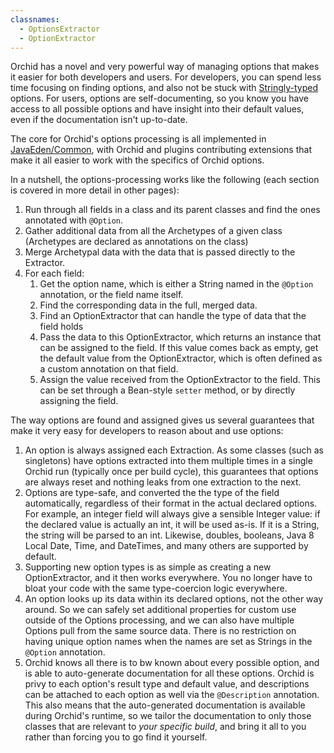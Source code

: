 ```yaml
---
classnames:
  - OptionsExtractor
  - OptionExtractor
---
```


Orchid has a novel and very powerful way of managing options that makes it easier for both developers and users. For 
developers, you can spend less time focusing on finding options, and also not be stuck with 
[Stringly-typed](http://wiki.c2.com/?StringlyTyped) options. For users, options are self-documenting, so you know you 
have access to all possible options and have insight into their default values, even if the documentation isn't 
up-to-date.

The core for Orchid's options processing is all implemented in [JavaEden/Common](https://github.com/JavaEden/Common), 
with Orchid and plugins contributing extensions that make it all easier to work with the specifics of Orchid options.

In a nutshell, the options-processing works like the following (each section is covered in more detail in other pages):

1) Run through all fields in a class and its parent classes and find the ones annotated with `@Option`. 
1) Gather additional data from all the Archetypes of a given class (Archetypes are declared as annotations on the class)
1) Merge Archetypal data with the data that is passed directly to the Extractor.
1) For each field:
    1) Get the option name, which is either a String named in the `@Option` annotation, or the field name itself. 
    1) Find the corresponding data in the full, merged data.
    1) Find an OptionExtractor that can handle the type of data that the field holds
    1) Pass the data to this OptionExtractor, which returns an instance that can be assigned to the field. If this value
        comes back as empty, get the default value from the OptionExtractor, which is often defined as a custom 
        annotation on that field.
    1) Assign the value received from the OptionExtractor to the field. This can be set through a Bean-style `setter`
        method, or by directly assigning the field.

The way options are found and assigned gives us several guarantees that make it very easy for developers to reason about
and use options:

1) An option is always assigned each Extraction. As some classes (such as singletons) have options extracted into them
    multiple times in a single Orchid run (typically once per build cycle), this guarantees that options are always 
    reset and nothing leaks from one extraction to the next.
1) Options are type-safe, and converted the the type of the field automatically, regardless of their format in the 
    actual declared options. For example, an integer field will always give a sensible Integer value: if the declared
    value is actually an int, it will be used as-is. If it is a String, the string will be parsed to an int. Likewise, 
    doubles, booleans, Java 8 Local Date, Time, and DateTimes, and many others are supported by default. 
1) Supporting new option types is as simple as creating a new OptionExtractor, and it then works everywhere. You no 
    longer have to bloat your code with the same type-coercion logic everywhere. 
1) An option looks up its data within its declared options, not the other way around. So we can safely set additional 
    properties for custom use outside of the Options processing, and we can also have multiple Options pull from the 
    same source data. There is no restriction on having unique option names when the names are set as Strings in the 
    `@Option` annotation.
1) Orchid knows all there is to bw known about every possible option, and is able to auto-generate documentation for 
    all these options. Orchid is privy to each option's result type and default value, and descriptions can be attached
    to each option as well via the `@Description` annotation. This also means that the auto-generated documentation is
    available during Orchid's runtime, so we tailor the documentation to only those classes that are relevant to 
    _your specific build_, and bring it all to you rather than forcing you to go find it yourself.
